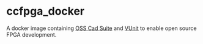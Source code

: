 # ccfpga_docker
A docker image containing [OSS Cad Suite](https://github.com/YosysHQ/oss-cad-suite-build) and [VUnit](https://github.com/VUnit/vunit) to enable open source FPGA development.